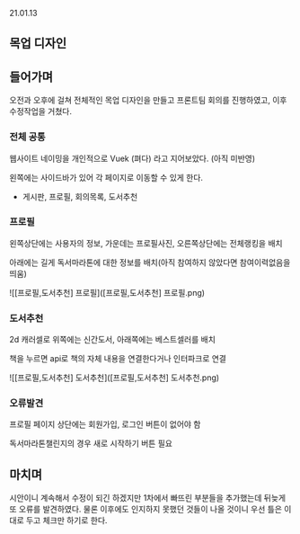21.01.13

## 목업 디자인

## 들어가며

오전과 오후에 걸쳐 전체적인 목업 디자인을 만들고 프론트팀 회의를 진행하였고, 이후 수정작업을 거쳤다.



### 전체 공통

웹사이트 네이밍을 개인적으로 Vuek (펴다) 라고 지어보았다. (아직 미반영)

왼쪽에는 사이드바가 있어 각 페이지로 이동할 수 있게 한다.

- 게시판, 프로필, 회의목록, 도서추천



### 프로필

왼쪽상단에는 사용자의 정보, 가운데는 프로필사진, 오른쪽상단에는 전체랭킹을 배치

아래에는 길게 독서마라톤에 대한 정보를 배치(아직 참여하지 않았다면 참여이력없음을 띄움)

![[프로필,도서추천] 프로필]([프로필,도서추천] 프로필.png)



### 도서추천

2d 캐러셀로 위쪽에는 신간도서, 아래쪽에는 베스트셀러를 배치

책을 누르면 api로 책의 자체 내용을 연결한다거나 인터파크로 연결

![[프로필,도서추천] 도서추천]([프로필,도서추천] 도서추천.png)



### 오류발견

프로필 페이지 상단에는 회원가입, 로그인 버튼이 없어야 함

독서마라톤챌린지의 경우 새로 시작하기 버튼 필요



## 마치며

시안이니 계속해서 수정이 되긴 하겠지만 1차에서 빠뜨린 부분들을 추가했는데 뒤늦게 또 오류를 발견하였다. 물론 이후에도 인지하지 못했던 것들이 나올 것이니 우선 틀은 이대로 두고 체크만 하기로 한다.
